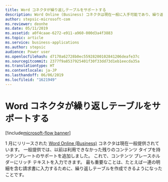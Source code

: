 ```yaml
---
title: Word コネクタが繰り返しテーブルをサポートする
description: Word Online (Business) コネクタは現在一般に入手可能であり、繰り返しテーブルをサポートしています。
author: stepsic-microsoft-com
ms.reviewer: deonhe
ms.date: 05/11/2019
ms.assetid: a0f4caae-6272-e911-a960-000d3a4f3883
ms.topic: article
ms.service: business-applications
ms.author: stepsic
audience: Power user
ms.openlocfilehash: d7170a62728b0ec55928200102841206deafe37c
ms.sourcegitcommit: 2377f9a8537925401f30f33dd73d1eb1eecda35a
ms.translationtype: HT
ms.contentlocale: ja-JP
ms.lasthandoff: 06/06/2019
ms.locfileid: "1621949"
---
```

# <a name="word-connector-supports-repeating-tables"></a>Word コネクタが繰り返しテーブルをサポートする

[!include[microsoft-flow banner](../includes/microsoft-flow.md)]

1 月にリリースされた [Word Online (Business)](https://docs.microsoft.com/connectors/wordonlinebusiness/) コネクタは現在一般提供されています。 一般提供では、以前は利用できなかった残りのコンテンツ タイプを持つテンプレートのサポートを追加しました。 これで、コンテンツ プレースホルダーにリッチ テキストを入力できます。 最も重要なことは、たとえば一連の明細を含む請求書に入力するために、繰り返しテーブルを作成できるようになったことです。
